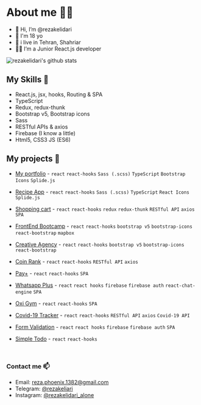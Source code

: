 # About me 🙋‍♂️
- 👋 Hi, I’m @rezakelidari
- 👨 I'm 18 yo
- 🚩 i live in Tehran, Shahriar
- 👨‍💻 I’m a Junior React.js developer

![rezakelidari's github stats](https://github-readme-stats.vercel.app/api?username=rezakelidari&show_icons=true)

## My Skills 👊
 - React.js, jsx, hooks, Routing & SPA
 - TypeScript
 - Redux, redux-thunk
 - Bootstrap v5, Bootstrap icons
 - Sass
 - RESTful APIs & axios
 - Firebase (I know a little)
 - Html5, CSS3 JS (ES6)

## My projects 📁
 - [My portfolio](https://rezakelidari.vercel.app/) - `react` `react-hooks` `Sass (.scss)` `TypeScript` `Bootstrap Icons` `Splide.js`
 - [Recipe App](https://recipe-app-kappa-lac.vercel.app/) - `react` `react-hooks` `Sass (.scss)` `TypeScript` `React Icons` `Splide.js`
 - [Shopping cart](https://shopping-card-sand.vercel.app/) - `react` `react-hooks` `redux` `redux-thunk` `RESTful API` `axios` `SPA`
 - [FrontEnd Bootcamp](http://frontend-bootcamp-pink.vercel.app/) - `react` `react-hooks` `bootstrap v5` `bootstrap-icons` `react-bootstrap` `mapbox`
 - [Creative Agency](https://creative-agecy.vercel.app/) - `react` `react-hooks` `bootstrap v5` `bootstrap-icons` `react-bootstrap`
 - [Coin Rank](https://coin-rank.vercel.app/) - `react` `react-hooks` `RESTful API` `axios`
 - [Pay+](https://pay-plus.vercel.app/) - `react` `react-hooks` `SPA`
 - [Whatsapp Plus](https://whatsapp-plus.vercel.app/) - `react` `react hooks` `firebase` `firebase auth` `react-chat-engine` `SPA`
 - [Oxi Gym](https://oxi-gym.vercel.app/) - `react` `react-hooks` `SPA`

 - [Covid-19 Tracker](https://covid-tracker-seven-plum.vercel.app/) - `react` `react-hooks` `RESTful API` `axios` `Covid-19 API`
 - [Form Validation](https://form-validation-liart.vercel.app/) - `react` `react hooks` `firebase` `firebase auth` `SPA`
 - [Simple Todo](https://simple-todo-one.vercel.app/) - `react` `react-hooks`

<br>

### Contact me 📫
- Email: [reza.phoenix.1382@gmail.com](mailto:reza.phoenix.1382@gmail.com)
- Telegram: [@rezakeliari](https://t.me/RezaKelidari)
- Instagram: [@rezakelidari_alone](https://www.instagram.com/rezakelidari_alone/)
